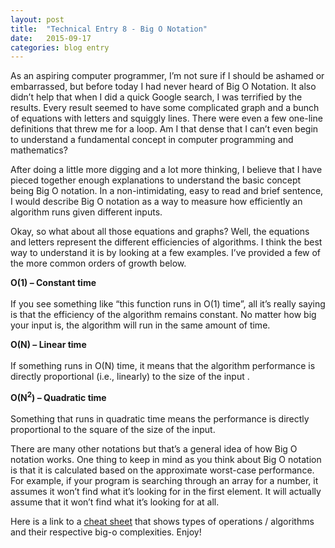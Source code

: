```yaml
---
layout: post
title:  "Technical Entry 8 - Big O Notation"
date:   2015-09-17
categories: blog entry
---
```

As an aspiring computer programmer, I’m not sure if I should be ashamed or embarrassed, but before today I had never heard of Big O Notation. It also didn’t help that when I did a quick Google search, I was terrified by the results.  Every result seemed to have some complicated graph and a bunch of equations with letters and squiggly lines. There were even a few one-line definitions that threw me for a loop.  Am I that dense that I can’t even begin to understand a fundamental concept in computer programming and mathematics?

After doing a little more digging and a lot more thinking, I believe that I have pieced together enough explanations to understand the basic concept being Big O notation. In a non-intimidating, easy to read and brief sentence, I would describe Big O notation as a way to measure how efficiently an algorithm runs given different inputs.

Okay, so what about all those equations and graphs? Well, the equations and letters represent the different efficiencies of algorithms. I think the best way to understand it is by looking at a few examples. I’ve provided a few of the more common orders of growth below.

<strong>O(1) – Constant time</strong><br></br>
If you see something like “this function runs in O(1) time”, all it’s really saying is that the efficiency of the algorithm remains constant. No matter how big your input is, the algorithm will run in the same amount of time.

<strong>O(N) – Linear time</strong><br></br>
If something runs in O(N) time, it means that the algorithm performance is directly proportional (i.e., linearly) to the size of the input .

<strong>O(N<sup>2</sup>) – Quadratic time</strong><br></br>
Something that runs in quadratic time means the performance is directly proportional to the square of the size of the input.

There are many other notations but that’s a general idea of how Big O notation works. One thing to keep in mind as you think about Big O notation is that it is calculated based on the approximate worst-case performance. For example, if your program is searching through an array for a number, it assumes it won’t find what it’s looking for in the first element. It will actually assume that it won’t find what it’s looking for at all.

Here is a link to a <a href="http://bigocheatsheet.com/"> cheat sheet</a> that shows types of operations / algorithms and their respective big-o complexities. Enjoy!
